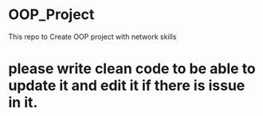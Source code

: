 # OOP_Project
This repo to Create OOP project with network skills 


# please write clean code to be able to update it and edit it if there is issue in it. 
